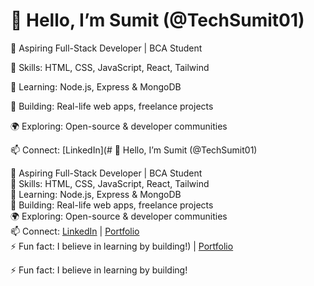 # 👋 Hello, I’m Sumit (@TechSumit01)

💼 Aspiring Full-Stack Developer | BCA Student  

🧠 Skills: HTML, CSS, JavaScript, React, Tailwind  

🌱 Learning: Node.js, Express & MongoDB  

🔧 Building: Real-life web apps, freelance projects  

🌍 Exploring: Open-source & developer communities  

📫 Connect: [LinkedIn](# 👋 Hello, I’m Sumit (@TechSumit01)

💼 Aspiring Full-Stack Developer | BCA Student  
🧠 Skills: HTML, CSS, JavaScript, React, Tailwind  
🌱 Learning: Node.js, Express & MongoDB  
🔧 Building: Real-life web apps, freelance projects  
🌍 Exploring: Open-source & developer communities  
📫 Connect: [LinkedIn](https://linkedin.com/in/yourusername) | [Portfolio](https://yourportfolio.com)  
⚡ Fun fact: I believe in learning by building!) | [Portfolio](https://yourportfolio.com)

⚡ Fun fact: I believe in learning by building!
